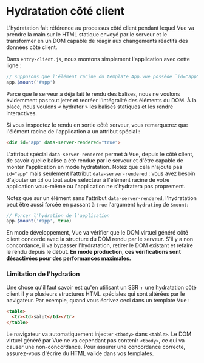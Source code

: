 # Hydratation côté client

L'hydratation fait référence au processus côté client pendant lequel Vue va prendre la main sur le HTML statique envoyé par le serveur et le transformer en un DOM capable de réagir aux changements réactifs des données côté client.

Dans `entry-client.js`, nous montons simplement l'application avec cette ligne :

``` js
// supposons que l'élément racine du template App.vue possède `id="app"`
app.$mount('#app')
```

Parce que le serveur a déjà fait le rendu des balises, nous ne voulons évidemment pas tout jeter et recréer l'intégralité des éléments du DOM. À la place, nous voulons « hydrater » les balises statiques et les rendre interactives.

Si vous inspectez le rendu en sortie côté serveur, vous remarquerez que l'élément racine de l'application a un attribut spécial :

``` html
<div id="app" data-server-rendered="true">
```

L'attribut spécial `data-server-rendered` permet à Vue, depuis le côté client, de savoir quelle balise a été rendue par le serveur et d'être capable de monter l'application en mode hydratation. Notez que cela n'ajoute pas `id="app"` mais seulement l'attribut `data-server-rendered` : vous avez besoin d'ajouter un `id` ou tout autre sélecteur à l'élément racine de votre application vous-même ou l'application ne s'hydratera pas proprement.

Notez que sur un élément sans l'attribut `data-server-rendered`, l'hydratation peut être aussi forcée en passant à `true` l'argument `hydrating` de `$mount`:

``` js
// Forcer l'hydration de l'application
app.$mount('#app', true)
```

En mode développement, Vue va vérifier que le DOM virtuel généré côté client concorde avec la structure du DOM rendu par le serveur. S'il y a non concordance, il va bypasser l'hydratation, retirer le DOM existant et refaire le rendu depuis le début. **En mode production, ces vérifications sont désactivées pour des performances maximales.**

### Limitation de l'hydration

Une chose qu'il faut savoir est qu'en utilisant un SSR + une hydratation côté client il y a plusieurs structures HTML spéciales qui sont altérées par le navigateur. Par exemple, quand vous écrivez ceci dans un template Vue :

``` html
<table>
  <tr><td>salut</td></tr>
</table>
```

Le navigateur va automatiquement injecter `<tbody>` dans `<table>`. Le DOM virtuel généré par Vue ne va cependant pas contenir `<tbody>`, ce qui va causer une non-concordance. Pour assurer une concordance correcte, assurez-vous d'écrire du HTML valide dans vos templates.
